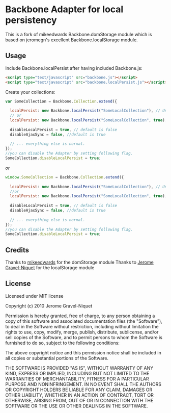# Backbone Adapter for local persistency 


This is a fork of mikeedwards Backbone.domStorage module which is based on jeromegn's excellent Backbone.localStorage module.

## Usage

Include Backbone.localPersist after having included Backbone.js:

```html
<script type="text/javascript" src="backbone.js"></script>
<script type="text/javascript" src="backbone.localPersist.js"></script>
```

Create your collections:

```javascript
var SomeCollection = Backbone.Collection.extend({
  
  localPersist: new Backbone.localPersist("SomeLocalCollection"), // Unique name within your app.
  // or 
  localPersist: new Backbone.localPersist("SomeLocalCollection", true), // the second parameter is used to change from local storage to session storage
  
  disableLocalPersist = true, // default is false
  disableAjaxSync = false, //default is true
  
  // ... everything else is normal.
});
//you can disable the Adapter by setting following flag. 
SomeCollection.disableLocalPersist = true;
```

*or*

```javascript
window.SomeCollection = Backbone.Collection.extend({
  
  localPersist: new Backbone.localPersist("SomeLocalCollection"), // Unique name within your app.
  //or
  localPersist: new Backbone.localPersist("SomeLocalCollection", true), // the second parameter is used to change from local storage to session storage
  
  disableLocalPersist = true, // default is false
  disableAjaxSync = false, //default is true
  
  // ... everything else is normal.
});
//you can disable the Adapter by setting following flag. 
SomeCollection.disableLocalPersist = true;
```



## Credits
Thanks to [mikeedwards](https://github.com/mikeedwards) for the domStorage module
Thanks to [Jerome Gravel-Niquet](https://github.com/jeromegn) for the localStorage module 

## License

Licensed under MIT license

Copyright (c) 2010 Jerome Gravel-Niquet

Permission is hereby granted, free of charge, to any person obtaining
a copy of this software and associated documentation files (the
"Software"), to deal in the Software without restriction, including
without limitation the rights to use, copy, modify, merge, publish,
distribute, sublicense, and/or sell copies of the Software, and to
permit persons to whom the Software is furnished to do so, subject to
the following conditions:

The above copyright notice and this permission notice shall be
included in all copies or substantial portions of the Software.

THE SOFTWARE IS PROVIDED "AS IS", WITHOUT WARRANTY OF ANY KIND,
EXPRESS OR IMPLIED, INCLUDING BUT NOT LIMITED TO THE WARRANTIES OF
MERCHANTABILITY, FITNESS FOR A PARTICULAR PURPOSE AND
NONINFRINGEMENT. IN NO EVENT SHALL THE AUTHORS OR COPYRIGHT HOLDERS BE
LIABLE FOR ANY CLAIM, DAMAGES OR OTHER LIABILITY, WHETHER IN AN ACTION
OF CONTRACT, TORT OR OTHERWISE, ARISING FROM, OUT OF OR IN CONNECTION
WITH THE SOFTWARE OR THE USE OR OTHER DEALINGS IN THE SOFTWARE.